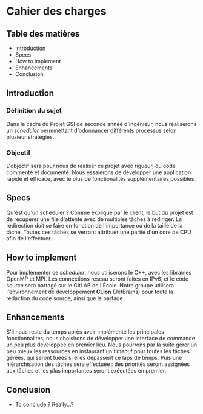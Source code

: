 # Cahier des charges

## Table des matières
* Introduction
* Specs
* How to implement
* Enhancements
* Conclusion

## Introduction
### Définition du sujet
Dans le cadre du Projet GSI de seconde année d'ingénieur, nous réaliserons un _scheduler_ permmettant d'odonnancer 
différents processus selon plusieur stratégies.
### Objectif
L'objectif sera pour nous de réaliser ce projet avec rigueur, du code commenté et documenté. Nous essaierons de développer
une application rapide et efficace, avec le plus de fonctionalités supplémentaires possibles.

## Specs
Qu'est qu'un scheduler ? 
Comme expliqué par le client, le but du projet est de récuperer une file d'attente avec de multiples tâches à rediriger.
La redirection doit se faire en fonction de l'importance ou de la taille de la tâche.
Toutes ces tâches se verront attribuer une partie d'un core de CPU afin de l'effectuer.

## How to implement
Pour implémenter ce _scheduler_, nous utiliserons le C++, avec les librairies OpenMP et MPI. Les connections réseau
seront faites en IPv6,  et le code source sera partagé sur le GitLAB de l'École. Notre groupe utilisera l'environnement 
de développement __CLion__ (JetBrains) pour toute la rédaction du code source, ainsi que le partage.

## Enhancements
S'il nous reste du temps après avoir implémenté les principales fonctionnalités, nous choisirons de développer une 
interface de commande un peu plus développée en premier lieu. Nous pourrons par la suite gérer un peu mieux les ressources
en instaurant un _timeout_ pour toutes les tâches gérées, qui seront tuées si elles dépassent ce laps de temps. Puis une 
hiérarchisation des tâches sera effectuée : des priorités seront assignées aux tâches et les plus importantes seront 
exécutées en premier.

## Conclusion
* To conclude ? Really...?